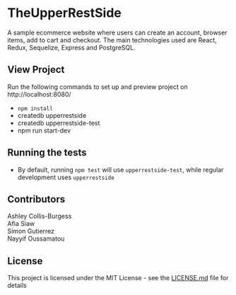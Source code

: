 # TheUpperRestSide

A sample ecommerce website where users can create an account, browser items, add to cart and checkout. The main technologies used are React, Redux, Sequelize, Express and PostgreSQL.

## View Project

Run the following commands to set up and preview project on http://localhost:8080/

* `npm install`
* createdb upperrestside
* createdb upperrestside-test
* npm run start-dev

## Running the tests

* By default, running `npm test` will use `upperrestside-test`, while
  regular development uses `upperrestside`

## Contributors

Ashley Collis-Burgess<br>
Afia Siaw<br>
Simon Gutierrez<br>
Nayyif Oussamatou<br>

## License

This project is licensed under the MIT License - see the [LICENSE.md](LICENSE.md) file for details
